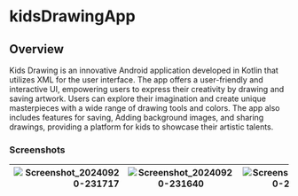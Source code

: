# kidsDrawingApp

## Overview
Kids Drawing is an innovative Android application developed in Kotlin that utilizes XML for the user interface. The app offers a user-friendly and interactive UI, empowering users to express their creativity by drawing and saving artwork. Users can explore their imagination and create unique masterpieces with a wide range of drawing tools and colors. The app also includes features for saving, Adding background images, and sharing drawings, providing a platform for kids to showcase their artistic talents.

### Screenshots
| ![Screenshot_20240920-231717](https://github.com/user-attachments/assets/9bcddad3-9fad-488e-b929-3552badf6bd0) | ![Screenshot_20240920-231640](https://github.com/user-attachments/assets/dccf0736-d159-4a75-bfe3-56bc65c1c6a4) | ![Screenshot_20240920-231629](https://github.com/user-attachments/assets/22f0b656-5bf3-440b-a2a0-e2098a995074) |
|---------------------------------------------------------------------------------------------------------------:|:--------------------------------------------------------------------------------------------------------------:|:--------------------------------------------------------------------------------------------------------------:|
